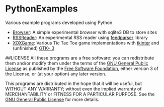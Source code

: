 # PythonExamples
Various example programs developed using Python
* [Browser](https://github.com/tekrei/PythonExamples/tree/master/Browser): A simple experimental browser with sqlite3 DB to store sites
* [RSSReader](https://github.com/tekrei/PythonExamples/tree/master/RSSReader): An experimental RSS reader using [feedparser](https://pypi.python.org/pypi/feedparser) library
* [XOXGame](https://github.com/tekrei/PythonExamples/tree/master/XOXGame): Various Tic Tac Toe game implementations with [tkinter](https://wiki.python.org/moin/TkInter) and (unfinished) [GTK+ 3](https://python-gtk-3-tutorial.readthedocs.org/en/latest/index.html)

##LICENSE
All these programs are a free software: you can redistribute them and/or modify them under the terms of the [GNU General Public License](https://www.gnu.org/licenses/gpl-3.0.en.html) as published by the [Free Software Foundation](https://www.fsf.org), either version 3 of the License, or (at your option) any later version.

This programs are distributed in the hope that it will be useful, but WITHOUT ANY WARRANTY; without even the implied warranty of MERCHANTABILITY or FITNESS FOR A PARTICULAR PURPOSE.  See the [GNU General Public License](https://github.com/tekrei/PythonExamples/raw/master/LICENSE) for more details.

